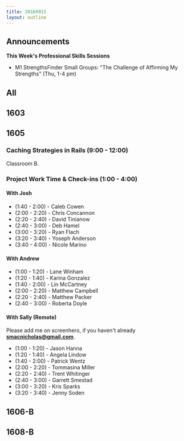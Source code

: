 ```yaml
---
title: 20160915
layout: outline
---
```


## Announcements
**This Week's Professional Skills Sessions**  

* M1 StrengthsFinder Small Groups: "The Challenge of Affirming My Strengths" (Thu, 1-4 pm)  

## All

## 1603


## 1605

### Caching Strategies in Rails (9:00 - 12:00)

Classroom B.

### Project Work Time & Check-ins (1:00 - 4:00)

#### With Josh

* (1:40 - 2:00) - Caleb Cowen
* (2:00 - 2:20) - Chris Concannon
* (2:20 - 2:40) - David Tinianow
* (2:40 - 3:00) - Deb Hamel
* (3:00 - 3:20) - Ryan Flach
* (3:20 - 3:40) - Yoseph Anderson
* (3:40 - 4:00) - Nicole Marino

#### With Andrew

* (1:00 - 1:20) - Lane Winham
* (1:20 - 1:40) - Karina Gonzalez
* (1:40 - 2:00) - Lin McCartney
* (2:00 - 2:20) - Matthew Campbell
* (2:20 - 2:40) - Matthew Packer
* (2:40 - 3:00) - Roberta Doyle

#### With Sally (Remote)
Please add me on screenhero, if you haven't already **smacnicholas@gmail.com**.

* (1:00 - 1:20) - Jason Hanna
* (1:20 - 1:40) - Angela Lindow
* (1:40 - 2:00) - Patrick Wentz
* (2:00 - 2:20) - Tommasina Miller
* (2:20 - 2:40) - Trent Whitinger
* (2:40 - 3:00) - Garrett Smestad
* (3:00 - 3:20) - Kris Sparks
* (3:20 - 3:40) - Jenny Soden

## 1606-B


## 1608-B
